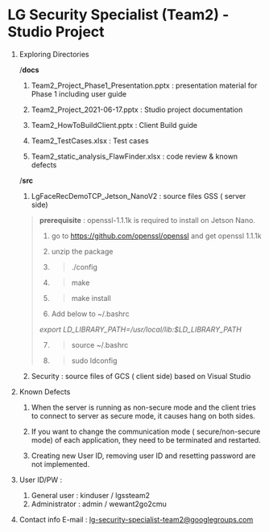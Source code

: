 # LG Security Specialist (Team2) - Studio Project


1. Exploring Directories

    /**docs**
      1) Team2_Project_Phase1_Presentation.pptx : presentation material for Phase 1 including user guide

      2) Team2_Project_2021-06-17.pptx : Studio project documentation

      2) Team2_HowToBuildClient.pptx : Client Build guide
      3) Team2_TestCases.xlsx : Test cases
      4) Team2_static_analysis_FlawFinder.xlsx :  code review & known defects 

    /**src**
    1) LgFaceRecDemoTCP_Jetson_NanoV2 : source files GSS ( server side)

    > **prerequisite** : openssl-1.1.1k is required to install on Jetson Nano.
    >
    > 1) go to https://github.com/openssl/openssl and get openssl 1.1.1k
    >
    > 2) unzip the package
    >
    > 3) > ./config
    >
    > 4) > make
    >
    > 5) > make install 
    >
    > 6) Add  below to ~/.bashrc
    >
    >  *export LD_LIBRARY_PATH=/usr/local/lib:$LD_LIBRARY_PATH* 
    >
    > 7) >  source ~/.bashrc 
    >
    > 8) >sudo ldconfig 

    2) Security : source files of GCS ( client side) based on Visual Studio

    

2. Known Defects

    1)  When the server is running as non-secure mode and the client tries to connect to server as secure mode, it causes hang on both sides.

    2) If you want to change the communication mode ( secure/non-secure mode) of each application,  they need to be terminated and restarted.

    3) Creating new User ID, removing user ID and resetting password are not implemented.     

    

3. User ID/PW : 

    1) General user : kinduser / lgssteam2
    2) Administrator : admin / wewant2go2cmu

    

4. Contact info
    E-mail : lg-security-specialist-team2@googlegroups.com

